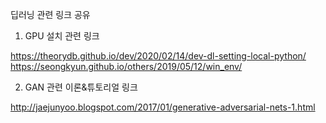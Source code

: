 딥러닝 관련 링크 공유

1. GPU 설치 관련 링크

https://theorydb.github.io/dev/2020/02/14/dev-dl-setting-local-python/
https://seongkyun.github.io/others/2019/05/12/win_env/
   
2. GAN 관련 이론&튜토리얼 링크

http://jaejunyoo.blogspot.com/2017/01/generative-adversarial-nets-1.html

